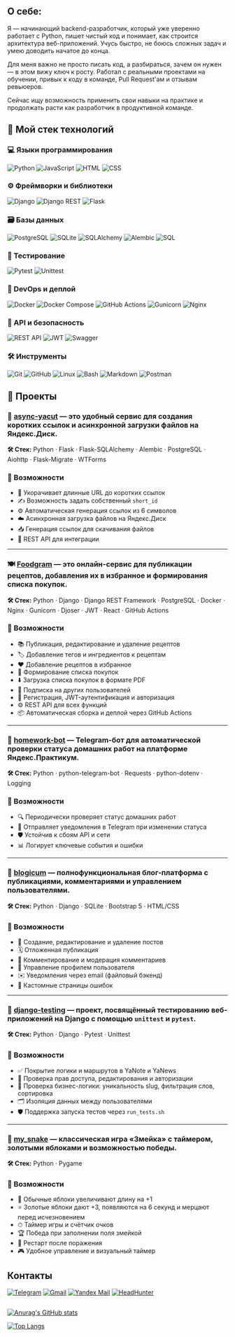 
## О себе:
Я — начинающий backend-разработчик, который уже уверенно работает с Python, пишет чистый код и понимает, как строится архитектура веб-приложений. Учусь быстро, не боюсь сложных задач и умею доводить начатое до конца.

Для меня важно не просто писать код, а разбираться, зачем он нужен — в этом вижу ключ к росту. Работал с реальными проектами на обучении, привык к коду в команде, Pull Request'ам и отзывам ревьюеров.

Сейчас ищу возможность применить свои навыки на практике и продолжать расти как разработчик в продуктивной команде.

## 🧰 Мой стек технологий

### 💻 Языки программирования
![Python](https://img.shields.io/badge/Python-3776AB?style=plastic&logo=python&logoColor=white)
![JavaScript](https://img.shields.io/badge/JavaScript-F7DF1E?style=plastic&logo=javascript&logoColor=black)
![HTML](https://img.shields.io/badge/HTML5-E34F26?style=plastic&logo=html5&logoColor=white)
![CSS](https://img.shields.io/badge/CSS3-1572B6?style=plastic&logo=css3&logoColor=white)

### ⚙️ Фреймворки и библиотеки
![Django](https://img.shields.io/badge/Django-092E20?style=plastic&logo=django&logoColor=white)
![Django REST](https://img.shields.io/badge/DRF-red?style=plastic)
![Flask](https://img.shields.io/badge/Flask-000000?style=plastic&logo=flask&logoColor=white)

### 🗃️ Базы данных
![PostgreSQL](https://img.shields.io/badge/PostgreSQL-316192?style=plastic&logo=postgresql&logoColor=white)
![SQLite](https://img.shields.io/badge/SQLite-07405E?style=plastic&logo=sqlite&logoColor=white)
![SQLAlchemy](https://img.shields.io/badge/SQLAlchemy-cc0000?style=plastic&logo=sqlalchemy&logoColor=white)
![Alembic](https://img.shields.io/badge/Alembic-3F4441?style=plastic&logo=alembic&logoColor=white)
![SQL](https://img.shields.io/badge/SQL-4479A1?style=plastic&logo=postgresql&logoColor=white)

### 🧪 Тестирование
![Pytest](https://img.shields.io/badge/Pytest-0A9EDC?style=plastic)
![Unittest](https://img.shields.io/badge/unittest-yellow?style=plastic)

### 🐳 DevOps и деплой
![Docker](https://img.shields.io/badge/Docker-2496ED?style=plastic&logo=docker&logoColor=white)
![Docker Compose](https://img.shields.io/badge/Docker_Compose-1488C6?style=plastic&logo=docker&logoColor=white)
![GitHub Actions](https://img.shields.io/badge/GitHub_Actions-2088FF?style=plastic&logo=github-actions&logoColor=white)
![Gunicorn](https://img.shields.io/badge/Gunicorn-499848?style=plastic)
![Nginx](https://img.shields.io/badge/Nginx-009639?style=plastic&logo=nginx&logoColor=white)

### 📡 API и безопасность
![REST API](https://img.shields.io/badge/REST_API-%2300ADD8.svg?style=plastic)
![JWT](https://img.shields.io/badge/JWT-black?style=plastic&logo=JSON%20web%20tokens)
![Swagger](https://img.shields.io/badge/Swagger-85EA2D?style=plastic&logo=swagger&logoColor=black)

### 🛠️ Инструменты
![Git](https://img.shields.io/badge/Git-F05032?style=plastic&logo=git&logoColor=white)
![GitHub](https://img.shields.io/badge/GitHub-181717?style=plastic&logo=github&logoColor=white)
![Linux](https://img.shields.io/badge/Linux-FCC624?style=plastic&logo=linux&logoColor=black)
![Bash](https://img.shields.io/badge/Bash-4EAA25?style=plastic&logo=gnubash&logoColor=white)
![Markdown](https://img.shields.io/badge/Markdown-000000?style=plastic&logo=markdown&logoColor=white)
![Postman](https://img.shields.io/badge/Postman-FF6C37?style=plastic&logo=postman&logoColor=white)

## 🧩 Проекты
### 🔗 [async-yacut](https://github.com/Serieznee-nekuda17/async-yacut) — это удобный сервис для создания коротких ссылок и асинхронной загрузки файлов на Яндекс.Диск.

**🛠️ Стек:** Python · Flask · Flask-SQLAlchemy · Alembic · PostgreSQL · Aiohttp · Flask-Migrate · WTForms


### 🚀 Возможности

- 📎 Укорачивает длинные URL до коротких ссылок
- ✍️ Возможность задать собственный `short_id`
- ⚙️ Автоматическая генерация ссылок из 6 символов
- ☁️ Асинхронная загрузка файлов на Яндекс.Диск
- 📥 Генерация ссылок для скачивания файлов
- 🔌 REST API для интеграции
---
### 🍽️ [Foodgram](https://github.com/Serieznee-nekuda17/foodgram) — это онлайн-сервис для публикации рецептов, добавления их в избранное и формирования списка покупок.
**🛠️ Стек:** Python · Django · Django REST Framework · PostgreSQL · Docker · Nginx · Gunicorn · Djoser · JWT · React · GitHub Actions
### 🚀 Возможности

- 📚 Публикация, редактирование и удаление рецептов
- 🏷️ Добавление тегов и ингредиентов к рецептам
- ❤️ Добавление рецептов в избранное
- 🛒 Формирование списка покупок
- ⬇️ Загрузка списка покупок в формате PDF
- 👥 Подписка на других пользователей
- 🔐 Регистрация, JWT-аутентификация и авторизация
- ⚙️ REST API для всех функций
- 📦 Автоматическая сборка и деплой через GitHub Actions
---
### 🤖 [homework-bot](https://github.com/Serieznee-nekuda17/homework-bot)  — Telegram-бот для автоматической проверки статуса домашних работ на платформе Яндекс.Практикум.

**🛠️ Стек:** Python · python-telegram-bot · Requests · python-dotenv · Logging

### 🚀 Возможности

- 🔍 Периодически проверяет статус домашних работ
- 🔔 Отправляет уведомления в Telegram при изменении статуса
- 🛡 Устойчив к сбоям API и сети
- 📊 Логирует ключевые события и ошибки
---
### 📰 [blogicum](https://github.com/Serieznee-nekuda17/blogicum) — полнофункциональная блог-платформа с публикациями, комментариями и управлением пользователями.

**🛠️ Стек:** Python · Django · SQLite · Bootstrap 5 · HTML/CSS

### 🚀 Возможности

- 📝 Создание, редактирование и удаление постов
- 🗓 Отложенная публикация
- 💬 Комментирование и модерация комментариев
- 👤 Управление профилем пользователя
- ✉️ Уведомления через email (файловый бэкенд)
- 📄 Кастомные страницы ошибок
---
### 🧪 [django-testing](https://github.com/Serieznee-nekuda17/django-testing)  — проект, посвящённый тестированию веб-приложений на Django с помощью `unittest` и `pytest`.

**🛠️ Стек:** Python · Django · Pytest · Unittest

### 🚀 Возможности

- ✅ Покрытие логики и маршрутов в YaNote и YaNews
- 🔐 Проверка прав доступа, редактирования и авторизации
- 🧠 Проверка бизнес-логики: уникальность slug, фильтрация слов, сортировка
- 🗂 Изоляция данных между пользователями
- 🛡 Поддержка запуска тестов через `run_tests.sh`
---
### 🐍 [my_snake](https://github.com/Serieznee-nekuda17/my_snake) — классическая игра «Змейка» с таймером, золотыми яблоками и возможностью победы.

**🛠️ Стек:** Python · Pygame

### 🚀 Возможности

- 🍎 Обычные яблоки увеличивают длину на +1
- ⭐ Золотые яблоки дают +3, появляются на 6 секунд и мерцают перед исчезновением
- ⏱ Таймер игры и счётчик очков
- 🏆 Победа при заполнении поля змейкой
- 🔁 Рестарт после поражения
- 🎮 Удобное управление и визуальный таймер


## Контакты
[![Telegram](https://img.shields.io/badge/Telegram-white?style=plastic&logo=Telegram&logoColor=White)](https://t.me/Serieznee_nekuda)
[![Gmail](https://img.shields.io/badge/Gmail-D14836?style=plastic&logo=gmail&logoColor=white)](mailto:danil.boghatov17l@gmail.com)
[![Yandex Mail](https://img.shields.io/badge/Yandex%20Mail-FF0000?style=plastic&logo=yandex&logoColor=white)](mailto:danil.boghatov17@yandex.ru)
[![HeadHunter](https://img.shields.io/badge/HeadHunter-FF6600?style=plastic&logo=headhunter&logoColor=white)](https://hh.ru/resume/8a2939f1ff0f3429a10039ed1f67724a38726e)


##
[![Anurag's GitHub stats](https://github-readme-stats.vercel.app/api?username=Serieznee-nekuda17&show_icons=true&theme=dark)](https://github.com/Serieznee-nekuda17/github-readme-stats)

[![Top Langs](https://github-readme-stats.vercel.app/api/top-langs/?username=Serieznee-nekuda17&layout=compact&theme=dark)](https://github.com/Serieznee-nekuda17/github-readme-stats)